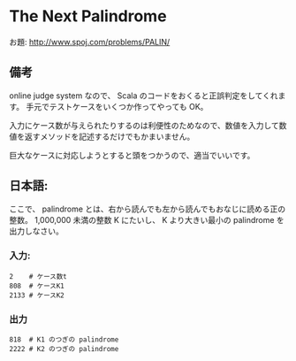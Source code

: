 # The Next Palindrome

お題: http://www.spoj.com/problems/PALIN/

## 備考

online judge system なので、 Scala のコードをおくると正誤判定をしてくれます。
手元でテストケースをいくつか作ってやっても OK。

入力にケース数が与えられたりするのは利便性のためなので、数値を入力して数値を返すメソッドを記述するだけでもかまいません。

巨大なケースに対応しようとすると頭をつかうので、適当でいいです。

## 日本語:

ここで、 palindrome とは、右から読んでも左から読んでもおなじに読める正の整数。
1,000,000 未満の整数 K にたいし、 K より大きい最小の palindrome を出力しなさい。

### 入力:

    2    # ケース数t
    808  # ケースK1
    2133 # ケースK2

### 出力

    818  # K1 のつぎの palindrome
    2222 # K2 のつぎの palindrome
